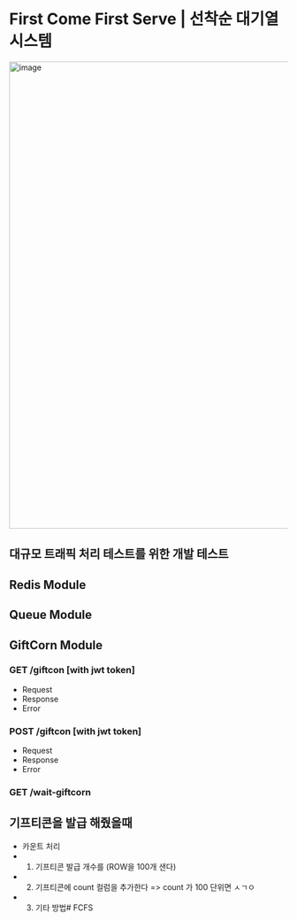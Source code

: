 # First Come First Serve | 선착순 대기열 시스템

<img width="844" alt="image" src="https://github.com/user-attachments/assets/407fa35b-cb95-4e14-90f4-82c402e068f8">


## 대규모 트래픽 처리 테스트를 위한 개발 테스트

## Redis Module

## Queue Module

## GiftCorn Module

### GET /giftcon [with jwt token]
- Request
- Response
- Error

### POST /giftcon [with jwt token]
- Request
- Response
- Error

### GET /wait-giftcorn



## 기프티콘을 발급 해줬을때
- 카운트 처리
- 1. 기프티콘 발급 개수를 (ROW을 100개 샌다)
- 2. 기프티콘에 count 컬럼을 추가한다 => count 가 100 단위면 ㅅㄱㅇ
- 3. 기타 방법# FCFS
